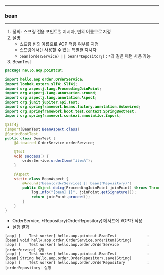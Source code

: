 -----
### bean
-----
1. 정의 : 스프링 전용 포인트컷 지시자, 빈의 이름으로 지정
2. 설명
   - 스프링 빈의 이름으로 AOP 적용 여부를 지정
   - 스프링에서만 사용할 수 있는 특별한 지시자
   - ```bean(orderService) || bean(*Repository)``` : ```*```과 같은 패턴 사용 가능
3. BeanTest
```java
package hello.aop.pointcut;

import hello.aop.order.OrderService;
import lombok.extern.slf4j.Slf4j;
import org.aspectj.lang.ProceedingJoinPoint;
import org.aspectj.lang.annotation.Around;
import org.aspectj.lang.annotation.Aspect;
import org.junit.jupiter.api.Test;
import org.springframework.beans.factory.annotation.Autowired;
import org.springframework.boot.test.context.SpringBootTest;
import org.springframework.context.annotation.Import;

@Slf4j
@Import(BeanTest.BeanAspect.class)
@SpringBootTest
public class BeanTest {
    @Autowired OrderService orderService;

    @Test
    void success() {
        orderService.orderItem("itemA");
    }

    @Aspect
    static class BeanAspect {
        @Around("bean(orderService) || bean(*Repository)")
        public Object doLog(ProceedingJoinPoint joinPoint) throws Throwable {
            log.info("[bean] {}", joinPoint.getSignature());
            return joinPoint.proceed();
        }
    }
}
```
  - OrderService, *Repository(OrderRepository) 메서드에 AOP가 적용
  - 실행 결과
```
[aop] [    Test worker] hello.aop.pointcut.BeanTest              : [bean] void hello.aop.order.OrderService.orderItem(String)
[aop] [    Test worker] hello.aop.order.OrderService             : [orderService] 실행
[aop] [    Test worker] hello.aop.pointcut.BeanTest              : [bean] String hello.aop.order.OrderRepository.save(String)
[aop] [    Test worker] hello.aop.order.OrderRepository          : [orderRepository] 실행
```
